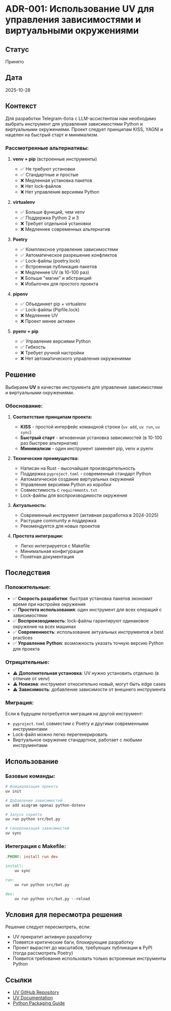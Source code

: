 # ADR-001: Использование UV для управления зависимостями и виртуальными окружениями

## Статус
Принято

## Дата
2025-10-28

## Контекст

Для разработки Telegram-бота с LLM-ассистентом нам необходимо выбрать инструмент для управления зависимостями Python и виртуальными окружениями. Проект следует принципам KISS, YAGNI и нацелен на быстрый старт и минимализм.

### Рассмотренные альтернативы:

1. **venv + pip** (встроенные инструменты)
   - ✅ Не требуют установки
   - ✅ Стандартные и простые
   - ❌ Медленная установка пакетов
   - ❌ Нет lock-файлов
   - ❌ Нет управления версиями Python

2. **virtualenv**
   - ✅ Больше функций, чем venv
   - ✅ Поддержка Python 2 и 3
   - ❌ Требует отдельной установки
   - ❌ Медленнее современных альтернатив

3. **Poetry**
   - ✅ Комплексное управление зависимостями
   - ✅ Автоматическое разрешение конфликтов
   - ✅ Lock-файлы (poetry.lock)
   - ✅ Встроенная публикация пакетов
   - ❌ Медленнее UV (в 10-100 раз)
   - ❌ Больше "магии" и абстракций
   - ❌ Избыточен для простого проекта

4. **pipenv**
   - ✅ Объединяет pip + virtualenv
   - ✅ Lock-файлы (Pipfile.lock)
   - ❌ Медленнее UV
   - ❌ Проект менее активен

5. **pyenv + pip**
   - ✅ Управление версиями Python
   - ✅ Гибкость
   - ❌ Требует ручной настройки
   - ❌ Нет автоматического управления окружениями

## Решение

Выбираем **UV** в качестве инструмента для управления зависимостями и виртуальными окружениями.

### Обоснование:

1. **Соответствие принципам проекта:**
   - **KISS** - простой интерфейс командной строки (`uv add`, `uv run`, `uv sync`)
   - **Быстрый старт** - мгновенная установка зависимостей (в 10-100 раз быстрее альтернатив)
   - **Минимализм** - один инструмент заменяет pip, venv и pyenv

2. **Технические преимущества:**
   - Написан на Rust - высочайшая производительность
   - Поддержка `pyproject.toml` - современный стандарт Python
   - Автоматическое создание виртуальных окружений
   - Управление версиями Python из коробки
   - Совместимость с `requirements.txt`
   - Lock-файлы для воспроизводимости окружения

3. **Актуальность:**
   - Современный инструмент (активная разработка в 2024-2025)
   - Растущее community и поддержка
   - Рекомендуется для новых проектов

4. **Простота интеграции:**
   - Легко интегрируется с Makefile
   - Минимальная конфигурация
   - Понятная документация

## Последствия

### Положительные:

- ✅ **Скорость разработки**: быстрая установка пакетов экономит время при настройке окружения
- ✅ **Простота использования**: один инструмент для всех операций с зависимостями
- ✅ **Воспроизводимость**: lock-файлы гарантируют одинаковое окружение на всех машинах
- ✅ **Современность**: использование актуальных инструментов и best practices
- ✅ **Управление Python**: возможность указать точную версию Python для проекта

### Отрицательные:

- ⚠️ **Дополнительная установка**: UV нужно установить отдельно (в отличие от venv)
- ⚠️ **Новизна**: инструмент относительно новый, могут быть edge cases
- ⚠️ **Зависимость**: добавление зависимости от внешнего инструмента

### Миграция:

Если в будущем потребуется миграция на другой инструмент:
- `pyproject.toml` совместим с Poetry и другими современными инструментами
- Lock-файл можно легко перегенерировать
- Виртуальное окружение стандартное, работает с любыми инструментами

## Использование

### Базовые команды:

```bash
# Инициализация проекта
uv init

# Добавление зависимостей
uv add aiogram openai python-dotenv

# Запуск скрипта
uv run python src/bot.py

# Синхронизация зависимостей
uv sync
```

### Интеграция с Makefile:

```makefile
.PHONY: install run dev

install:
	uv sync

run:
	uv run python src/bot.py

dev:
	uv run python src/bot.py --reload
```

## Условия для пересмотра решения

Решение следует пересмотреть, если:
- UV прекратит активную разработку
- Появятся критические баги, блокирующие разработку
- Проект вырастет до масштабов, требующих публикации в PyPI (тогда рассмотреть Poetry)
- Появится требование использовать только встроенные инструменты Python

## Ссылки

- [UV GitHub Repository](https://github.com/astral-sh/uv)
- [UV Documentation](https://docs.astral.sh/uv/)
- [Python Packaging Guide](https://packaging.python.org/)

